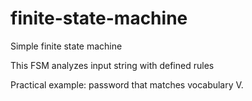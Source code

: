 # finite-state-machine

Simple finite state machine

This FSM analyzes input string with defined rules

Practical example: password that matches vocabulary V.
